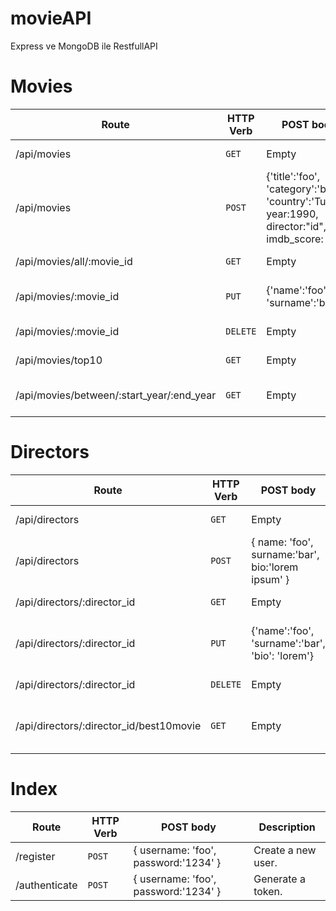 # movieAPI
Express ve MongoDB ile RestfullAPI

# Movies
 
| Route | HTTP Verb | POST body | Description |
| --- | --- | --- | --- |
| /api/movies | `GET` | Empty | List all movies. |
| /api/movies | `POST` | {'title':'foo', 'category':'bar', 'country':'Turkey', year:1990, director:"id", imdb_score: 9.7 } | Create a new movie. |
| /api/movies/all/:movie_id | `GET` | Empty | Get a movie. |
| /api/movies/:movie_id | `PUT` | {'name':'foo', 'surname':'bar'} | Update a movie with new info. |
| /api/movies/:movie_id | `DELETE` | Empty | Delete a movie. |
| /api/movies/top10 | `GET` | Empty | Get the top 10 movies. |
| /api/movies/between/:start_year/:end_year | `GET` | Empty | Movies between two dates. |
 
# Directors
 
| Route | HTTP Verb | POST body | Description |
| --- | --- | --- | --- |
| /api/directors | `GET` | Empty | List all directors. |
| /api/directors | `POST` | { name: 'foo', surname:'bar', bio:'lorem ipsum' } | Create a new director. |
| /api/directors/:director_id | `GET` | Empty | Get a director. |
| /api/directors/:director_id | `PUT` | {'name':'foo', 'surname':'bar', 'bio': 'lorem'} | Update a director with new info. |
| /api/directors/:director_id | `DELETE` | Empty | Delete a director. |
| /api/directors/:director_id/best10movie | `GET` | Empty | The director's top 10 films. |
 
# Index
 
| Route | HTTP Verb | POST body | Description |
| --- | --- | --- | --- |
| /register | `POST` | { username: 'foo', password:'1234' } | Create a new user. |
| /authenticate | `POST` | { username: 'foo', password:'1234' } | Generate a token. |
